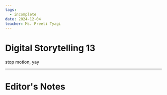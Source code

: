 ```yaml
---
tags:
  - incomplete
date: 2024-12-04
teacher: Ms. Preeti Tyagi
---
```

# Digital Storytelling 13
stop motion, yay

----------------------------------------------------------------
# Editor's Notes
